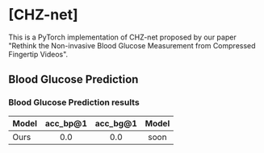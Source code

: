 # [CHZ-net]
This is a PyTorch implementation of CHZ-net proposed by our paper "Rethink the Non-invasive Blood Glucose Measurement from Compressed Fingertip Videos".

## Blood Glucose Prediction

### Blood Glucose Prediction results

| Model      |  acc_bp@1 | acc_bg@1| Model |
| :---       |     :---: |  :---:  |  :---:  |
| Ours  |   0.0 |  0.0  | soon |

